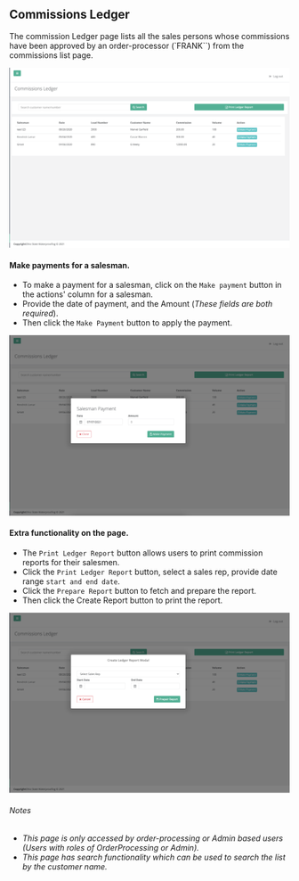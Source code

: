 ## Commissions Ledger

The commission Ledger page lists all the sales persons whose commissions have been approved by an order-processor
(`FRANK``) from the commissions list page.

![Commission ledger screenshot](/orderprocessing/images/comm-ledger-page-op.png?raw=true "Commission Ledger")

#### Make payments for a salesman.
- To make a payment for a salesman, click on the `Make payment` button in the actions' column for a salesman.
- Provide the date of payment, and the Amount (_These fields are both required_).
- Then click the `Make Payment` button to apply the payment.

![Salesman Payment Form screenshot](/orderprocessing/images/salesman-payment-form-ledger-op.png?raw=true "Salesman Payment Form")

#### Extra functionality on the page.

- The `Print Ledger Report` button allows users to print commission reports for their salesmen.
- Click the `Print Ledger Report` button, select a sales rep, provide date range `start and end date`.
- Click the `Prepare Report` button to fetch and prepare the report.
- Then click the Create Report button to print the report.

![Prepare Ledger Report Form screenshot](/orderprocessing/images/comm-ledger-report-form-op.png?raw=true "Prepare Ledger Report Modal")

###### Notes
* _This page is only accessed by order-processing or Admin based users (Users with roles of OrderProcessing or Admin)._
* _This page has search functionality which can be used to search the list by the customer name._
